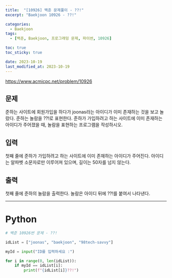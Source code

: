 ```yaml
---
title:  "[10926] 백준 문제풀이 - ??!"
excerpt: "Baekjoon 10926 - ??!"

categories:
  - Baekjoon
tags:
  - [백준, Baekjoon, 프로그래밍 문제, 파이썬, 10926]

toc: true
toc_sticky: true

date: 2023-10-19
last_modified_at: 2023-10-19
---
```


https://www.acmicpc.net/problem/10926

## 문제 
준하는 사이트에 회원가입을 하다가 joonas라는 아이디가 이미 존재하는 것을 보고 놀랐다. 준하는 놀람을 ??!로 표현한다. 준하가 가입하려고 하는 사이트에 이미 존재하는 아이디가 주어졌을 때, 놀람을 표현하는 프로그램을 작성하시오.

## 입력
첫째 줄에 준하가 가입하려고 하는 사이트에 이미 존재하는 아이디가 주어진다. 아이디는 알파벳 소문자로만 이루어져 있으며, 길이는 50자를 넘지 않는다.

## 출력
첫째 줄에 준하의 놀람을 출력한다. 놀람은 아이디 뒤에 ??!를 붙여서 나타낸다.

------------------------

# Python

```py
# 백준 10926번 문제 - ??!

idList = ["joonas", "baekjoon", "98tech-savvy"]

myId = input("ID를 입력하세요 :")

for i in range(0, len(idList)):
    if myId == idList[i]:
        print(f"{idList[i]}??!")
```